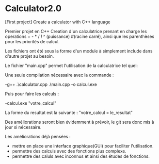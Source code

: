 # Calculator2.0
[First project] Create a calculator with C++ language

Premier projet en C++
Creation d'un calculatrice prenant en charge les operations + - * / ! ^ (puissance) #(racine carré), ainsi que les parenthèses pour les priorités de calcul.

Les fichiers ont été sous la forme d'un module à simplement include dans d'autre projet au besoin.

Le fichier "main.cpp" permet l'utilisation de la calculatrice tel quel:

Une seule compilation nécessaire avec la commande :

-g++ .\calculator.cpp .\main.cpp -o calcul.exe

Puis pour faire les calculs :

-calcul.exe "votre_calcul" 

La forme du resultat est la suivante : "votre_calcul = le_resultat"

Des améliorations seront bien évidemment à prévoir, le git sera donc mis à jour si nécessaire.

Les améliorations déjà pensées :
+ mettre en place une interface graphique(GUI) pour faciliter l'utilisation.
+ permettre des calculs avec des fonctions plus complexe.
+ permettre des caluls avec inconnus et ainsi des études de fonctions.
